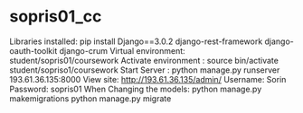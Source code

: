 # sopris01_cc
Libraries installed:  pip install Django==3.0.2 django-rest-framework django-oauth-toolkit django-crum
Virtual environment: student/sopris01/coursework
Activate environment : source bin/activate student/sopriso1/coursework
Start Server :  python manage.py runserver 193.61.36.135:8000 
View site: http://193.61.36.135/admin/
Username: Sorin  Password: sopris01
When Changing the models: python manage.py makemigrations python manage.py migrate
